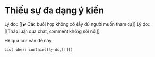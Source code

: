 # Thiếu sự đa dạng ý kiến
Lý do:: [[✔️ Các buổi họp không có đầy đủ người muốn tham dự]]
Lý do:: [[Thảo luận qua chat, comment không sôi nổi]]

Hệ quả của vấn đề này:
```dataview
List where contains(lý-do,[[]])
```
 